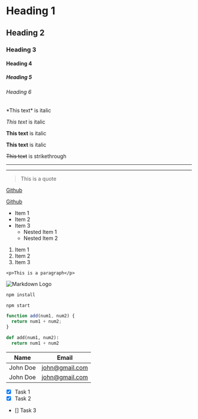 <!-- Headings -->

# Heading 1

## Heading 2

### Heading 3

#### Heading 4

##### Heading 5

###### Heading 6

<!-- Italics -->

\*This text\* is italic

_This text_ is italic

<!-- Strong -->

**This text** is italic

**This text** is italic

<!-- Strikethrough -->

~~This text~~ is strikethrough

<!-- Horizontal rule -->

---

---

<!-- Blockquote -->

> This is a quote

<!-- Links -->

[Github](Github.com)

[Github](Github.com "Github")

<!-- UL -->

- Item 1
- Item 2
- Item 3
  - Nested Item 1
  - Nested Item 2

<!-- OL -->

1. Item 1
1. Item 2
1. Item 3

<!-- INLINE CODE BLOCK -->

`<p>This is a paragraph</p>`

<!-- Images -->

![Markdown Logo](https://markdown-here.com/img/icon256.png)

<!-- Github Markdown -->

<!-- Code blocks -->

```bash
npm install

npm start
```

```javascript
function add(num1, num2) {
  return num1 + num2;
}
```

```python
def add(num1, num2):
  return num1 + num2

```

<!-- Tables -->

| Name     | Email          |
| -------- | -------------- |
| John Doe | john@gmail.com |
| John Doe | john@gmail.com |

<!-- Task lists -->

- [x] Task 1
- [x] Task 2
- [] Task 3
